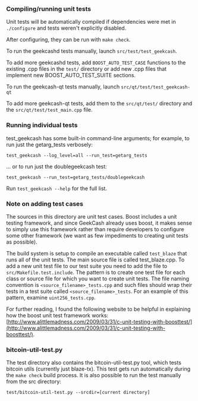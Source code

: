 ### Compiling/running unit tests

Unit tests will be automatically compiled if dependencies were met in `./configure`
and tests weren't explicitly disabled.

After configuring, they can be run with `make check`.

To run the geekcashd tests manually, launch `src/test/test_geekcash`.

To add more geekcashd tests, add `BOOST_AUTO_TEST_CASE` functions to the existing
.cpp files in the `test/` directory or add new .cpp files that
implement new BOOST_AUTO_TEST_SUITE sections.

To run the geekcash-qt tests manually, launch `src/qt/test/test_geekcash-qt`

To add more geekcash-qt tests, add them to the `src/qt/test/` directory and
the `src/qt/test/test_main.cpp` file.

### Running individual tests

test_geekcash has some built-in command-line arguments; for
example, to run just the getarg_tests verbosely:

    test_geekcash --log_level=all --run_test=getarg_tests

... or to run just the doublegeekcash test:

    test_geekcash --run_test=getarg_tests/doublegeekcash

Run `test_geekcash --help` for the full list.

### Note on adding test cases

The sources in this directory are unit test cases.  Boost includes a
unit testing framework, and since GeekCash already uses boost, it makes
sense to simply use this framework rather than require developers to
configure some other framework (we want as few impediments to creating
unit tests as possible).

The build system is setup to compile an executable called `test_blaze`
that runs all of the unit tests.  The main source file is called
test_blaze.cpp. To add a new unit test file to our test suite you need
to add the file to `src/Makefile.test.include`. The pattern is to create 
one test file for each class or source file for which you want to create 
unit tests.  The file naming convention is `<source_filename>_tests.cpp` 
and such files should wrap their tests in a test suite 
called `<source_filename>_tests`. For an example of this pattern, 
examine `uint256_tests.cpp`.

For further reading, I found the following website to be helpful in
explaining how the boost unit test framework works:
[http://www.alittlemadness.com/2009/03/31/c-unit-testing-with-boosttest/](http://www.alittlemadness.com/2009/03/31/c-unit-testing-with-boosttest/).

### bitcoin-util-test.py

The test directory also contains the bitcoin-util-test.py tool, which tests bitcoin utils (currently just blaze-tx). This test gets run automatically during the `make check` build process. It is also possible to run the test manually from the src directory:

```
test/bitcoin-util-test.py --srcdir=[current directory]

```
